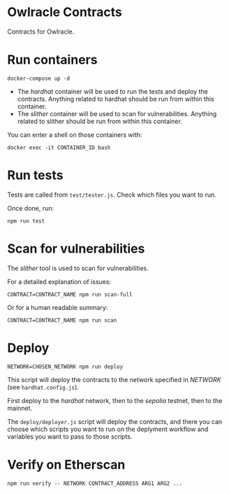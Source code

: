 # Owlracle Contracts

Contracts for Owlracle.


# Run containers

```
docker-compose up -d
```

* The *hardhat* container will be used to run the tests and deploy the contracts. Anything related to hardhat should be run from within this container.
* The *slither* container will be used to scan for vulnerabilities. Anything related to slither should be run from within this container.

You can enter a shell on those containers with:

```
docker exec -it CONTAINER_ID bash
```

# Run tests

Tests are called from `test/tester.js`. Check which files you want to run.

Once done, run:

```
npm run test
```


# Scan for vulnerabilities

The *slither* tool is used to scan for vulnerabilities.

For a detailed explanation of issues:

```
CONTRACT=CONTRACT_NAME npm run scan-full
```

Or for a human readable summary:

```
CONTRACT=CONTRACT_NAME npm run scan
```


# Deploy

```
NETWORK=CHOSEN_NETWORK npm run deploy
```

This script will deploy the contracts to the network specified in *NETWORK* (see `hardhat.config.js`).

First deploy to the *hardhat* network, then to the *sepolia* testnet, then to the mainnet.

The `deploy/deployer.js` script will deploy the contracts, and there you can choose which scripts you want to run on the deplyment workflow and variables you want to pass to those scripts.


# Verify on Etherscan

```
npm run verify -- NETWORK CONTRACT_ADDRESS ARG1 ARG2 ...
```